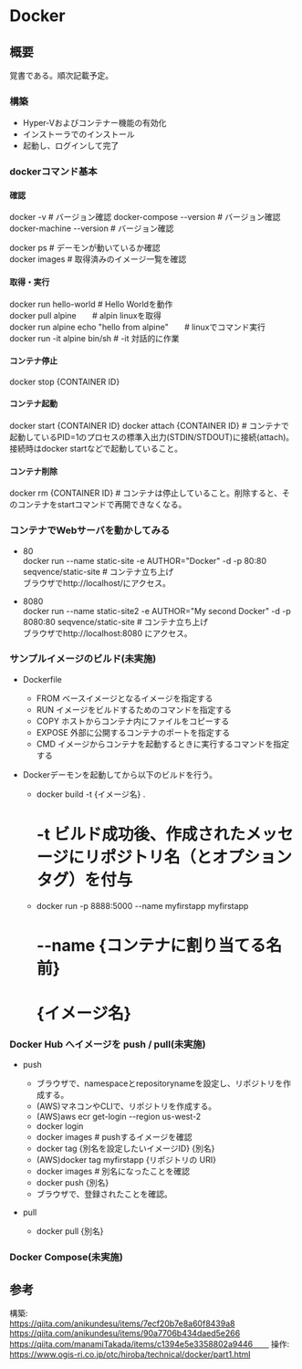 # Docker

## 概要
覚書である。順次記載予定。

### 構築  
- Hyper-Vおよびコンテナー機能の有効化  
- インストーラでのインストール  
- 起動し、ログインして完了  

### dockerコマンド基本  

#### 確認
docker -v  # バージョン確認
docker-compose --version    # バージョン確認
docker-machine --version    # バージョン確認

docker ps  # デーモンが動いているか確認  
docker images  # 取得済みのイメージ一覧を確認  

#### 取得・実行
docker run hello-world  # Hello Worldを動作   
docker pull alpine　　# alpin linuxを取得  
docker run alpine echo "hello from alpine"　　# linuxでコマンド実行  
docker run -it alpine bin/sh   # -it 対話的に作業

#### コンテナ停止
docker stop {CONTAINER ID}

#### コンテナ起動
docker start {CONTAINER ID}
docker attach {CONTAINER ID}  # コンテナで起動しているPID=1のプロセスの標準入出力(STDIN/STDOUT)に接続(attach)。接続時はdocker startなどで起動していること。

#### コンテナ削除
docker rm {CONTAINER ID}  # コンテナは停止していること。削除すると、そのコンテナをstartコマンドで再開できなくなる。


### コンテナでWebサーバを動かしてみる  
- 80   
docker run --name static-site -e AUTHOR="Docker" -d -p 80:80 seqvence/static-site  # コンテナ立ち上げ   
ブラウザでhttp://localhost/にアクセス。

- 8080   
docker run --name static-site2 -e AUTHOR="My second Docker" -d -p 8080:80 seqvence/static-site  # コンテナ立ち上げ     
ブラウザでhttp://localhost:8080 にアクセス。  

### サンプルイメージのビルド(未実施)  
- Dockerfile  
  - FROM	ベースイメージとなるイメージを指定する  
  - RUN	イメージをビルドするためのコマンドを指定する  
  - COPY	ホストからコンテナ内にファイルをコピーする  
  - EXPOSE	外部に公開するコンテナのポートを指定する  
  - CMD	イメージからコンテナを起動するときに実行するコマンドを指定する  

- Dockerデーモンを起動してから以下のビルドを行う。  
  - docker build -t {イメージ名} .  
    # -t ビルド成功後、作成されたメッセージにリポジトリ名（とオプションタグ）を付与  
  - docker run -p 8888:5000 --name myfirstapp myfirstapp  
    # --name {コンテナに割り当てる名前}  
    # {イメージ名}  

### Docker Hub へイメージを push / pull(未実施)  
- push  
  - ブラウザで、namespaceとrepositorynameを設定し、リポジトリを作成する。  
  - (AWS)マネコンやCLIで、リポジトリを作成する。   
  - (AWS)aws ecr get-login --region us-west-2  
  - docker login  
  - docker images  # pushするイメージを確認  
  - docker tag {別名を設定したいイメージID} {別名}  
  - (AWS)docker tag myfirstapp {リポジトリの URI}  
  - docker images  # 別名になったことを確認  
  - docker push {別名}  
  - ブラウザで、登録されたことを確認。  

- pull
  - docker pull {別名}  

### Docker Compose(未実施)





## 参考  
構築:  
https://qiita.com/anikundesu/items/7ecf20b7e8a60f8439a8  
https://qiita.com/anikundesu/items/90a7706b434daed5e266  
https://qiita.com/manamiTakada/items/c1394e5e3358802a9446　　
操作:  
https://www.ogis-ri.co.jp/otc/hiroba/technical/docker/part1.html
